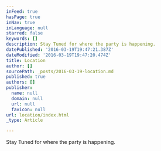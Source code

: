 ```yaml
---
inFeed: true
hasPage: true
inNav: true
inLanguage: null
starred: false
keywords: []
description: Stay Tuned for where the party is happening.
datePublished: '2016-03-19T19:47:21.387Z'
dateModified: '2016-03-19T19:47:20.474Z'
title: Location
author: []
sourcePath: _posts/2016-03-19-location.md
published: true
authors: []
publisher:
  name: null
  domain: null
  url: null
  favicon: null
url: location/index.html
_type: Article

---
```

Stay Tuned for where the party is happening.